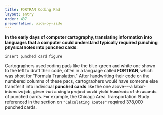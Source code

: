 ```yaml
---
title: FORTRAN Coding Pad
layout: entry
order: 407
presentation: side-by-side
---
```


**In the early days of computer cartography, translating information into languages that a computer could understand typically required punching physical holes into punched cards**:

`
insert punched card figure
`

Cartographers used coding pads like the blue-green and white one shown to the left to draft their code, often in a language called **FORTRAN**, which was short for "Formula Translation." After handwriting their code on the numbered columns of these pads, cartographers would have someone else transfer it into individual **punched cards** like the one above---a labor-intensive job, given that a single project could yield hundreds of thousands of punched cards. For example, the Chicago Area Transportation Study referenced in the section on `"Calculating Routes"` required 378,000 punched cards.